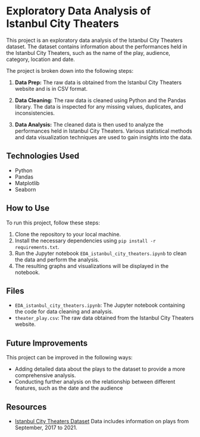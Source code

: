 Exploratory Data Analysis of Istanbul City Theaters
===================================================

This project is an exploratory data analysis of the Istanbul City Theaters dataset. The dataset contains information about the performances held in the Istanbul City Theaters, such as the name of the play, audience, category, location and date.

The project is broken down into the following steps:

1.  **Data Prep:** The raw data is obtained from the Istanbul City Theaters website and is in CSV format.
    
2.  **Data Cleaning:** The raw data is cleaned using Python and the Pandas library. The data is inspected for any missing values, duplicates, and inconsistencies. 
    
3.  **Data Analysis:** The cleaned data is then used to analyze the performances held in Istanbul City Theaters. Various statistical methods and data visualization techniques are used to gain insights into the data.

Technologies Used
-----------------

*   Python
*   Pandas
*   Matplotlib
*   Seaborn

How to Use
----------

To run this project, follow these steps:

1.  Clone the repository to your local machine.
2.  Install the necessary dependencies using `pip install -r requirements.txt`.
3.  Run the Jupyter notebook `EDA_istanbul_city_theaters.ipynb` to clean the data and perform the analysis.
4.  The resulting graphs and visualizations will be displayed in the notebook.

Files
-----

*   `EDA_istanbul_city_theaters.ipynb`: The Jupyter notebook containing the code for data cleaning and analysis.
*   `theater_play.csv`: The raw data obtained from the Istanbul City Theaters website.

Future Improvements
-------------------

This project can be improved in the following ways:

*   Adding detailed data about the plays to the dataset to provide a more comprehensive analysis.
*   Conducting further analysis on the relationship between different features, such as the date and the audience

Resources
---------

*   [Istanbul City Theaters Dataset](https://data.ibb.gov.tr/)
Data includes information on plays from September, 2017 to 2021. 
